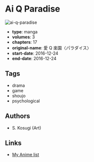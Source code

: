 # Ai Q Paradise

![ai-q-paradise](https://cdn.myanimelist.net/images/manga/2/222107.jpg)

-   **type**: manga
-   **volumes**: 3
-   **chapters**: 17
-   **original-name**: 愛 Q 楽園〈パラダイス〉
-   **start-date**: 2016-12-24
-   **end-date**: 2016-12-24

## Tags

-   drama
-   game
-   shoujo
-   psychological

## Authors

-   S. Kosugi (Art)

## Links

-   [My Anime list](https://myanimelist.net/manga/115034/Ai_Q_Paradise)
